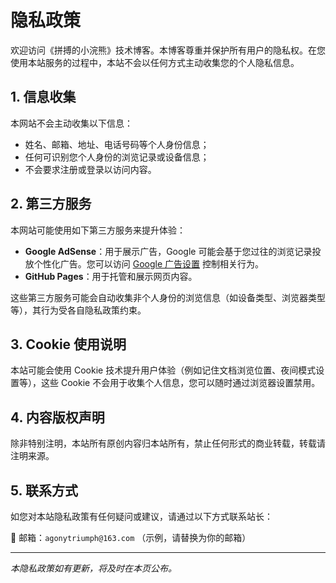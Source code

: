 # 隐私政策

欢迎访问《拼搏的小浣熊》技术博客。本博客尊重并保护所有用户的隐私权。在您使用本站服务的过程中，本站不会以任何方式主动收集您的个人隐私信息。

## 1. 信息收集

本网站不会主动收集以下信息：

- 姓名、邮箱、地址、电话号码等个人身份信息；
- 任何可识别您个人身份的浏览记录或设备信息；
- 不会要求注册或登录以访问内容。

## 2. 第三方服务

本网站可能使用如下第三方服务来提升体验：

- **Google AdSense**：用于展示广告，Google 可能会基于您过往的浏览记录投放个性化广告。您可以访问 [Google 广告设置](https://adssettings.google.com) 控制相关行为。
- **GitHub Pages**：用于托管和展示网页内容。

这些第三方服务可能会自动收集非个人身份的浏览信息（如设备类型、浏览器类型等），其行为受各自隐私政策约束。

## 3. Cookie 使用说明

本站可能会使用 Cookie 技术提升用户体验（例如记住文档浏览位置、夜间模式设置等），这些 Cookie 不会用于收集个人信息，您可以随时通过浏览器设置禁用。

## 4. 内容版权声明

除非特别注明，本站所有原创内容归本站所有，禁止任何形式的商业转载，转载请注明来源。

## 5. 联系方式

如您对本站隐私政策有任何疑问或建议，请通过以下方式联系站长：

📧 邮箱：`agonytriumph@163.com` （示例，请替换为你的邮箱）

---

*本隐私政策如有更新，将及时在本页公布。*
